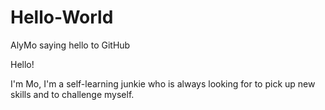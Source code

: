 # Hello-World
AlyMo saying hello to GitHub

Hello!

I'm Mo, I'm a self-learning junkie who is always looking for to pick up new skills and to challenge myself. 
